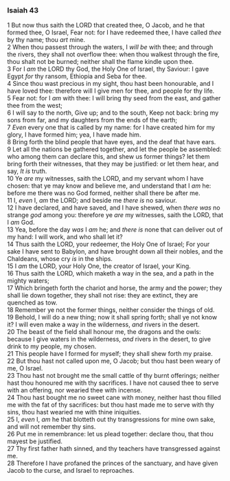 ### Isaiah 43

1 But now thus saith the LORD that created thee, O Jacob, and he that formed thee, O Israel, Fear not: for I have redeemed thee, I have called *thee* by thy name; thou *art* mine.  
2 When thou passest through the waters, I *will be* with thee; and through the rivers, they shall not overflow thee: when thou walkest through the fire, thou shalt not be burned; neither shall the flame kindle upon thee.  
3 For I *am* the LORD thy God, the Holy One of Israel, thy Saviour: I gave Egypt *for* thy ransom, Ethiopia and Seba for thee.  
4 Since thou wast precious in my sight, thou hast been honourable, and I have loved thee: therefore will I give men for thee, and people for thy life.  
5 Fear not: for I *am* with thee: I will bring thy seed from the east, and gather thee from the west;  
6 I will say to the north, Give up; and to the south, Keep not back: bring my sons from far, and my daughters from the ends of the earth;  
7 *Even* every one that is called by my name: for I have created him for my glory, I have formed him; yea, I have made him.  
8 Bring forth the blind people that have eyes, and the deaf that have ears.  
9 Let all the nations be gathered together, and let the people be assembled: who among them can declare this, and shew us former things? let them bring forth their witnesses, that they may be justified: or let them hear, and say, *It is* truth.  
10 Ye *are* my witnesses, saith the LORD, and my servant whom I have chosen: that ye may know and believe me, and understand that I *am* he: before me there was no God formed, neither shall there be after me.  
11 I, *even* I, *am* the LORD; and beside me *there is* no saviour.  
12 I have declared, and have saved, and I have shewed, when *there was* no strange *god* among you: therefore ye *are* my witnesses, saith the LORD, that I *am* God.  
13 Yea, before the day *was* I *am* he; and *there is* none that can deliver out of my hand: I will work, and who shall let it?  
14 Thus saith the LORD, your redeemer, the Holy One of Israel; For your sake I have sent to Babylon, and have brought down all their nobles, and the Chaldeans, whose cry *is* in the ships.  
15 I *am* the LORD, your Holy One, the creator of Israel, your King.  
16 Thus saith the LORD, which maketh a way in the sea, and a path in the mighty waters;  
17 Which bringeth forth the chariot and horse, the army and the power; they shall lie down together, they shall not rise: they are extinct, they are quenched as tow.  
18 Remember ye not the former things, neither consider the things of old.  
19 Behold, I will do a new thing; now it shall spring forth; shall ye not know it? I will even make a way in the wilderness, *and* rivers in the desert.  
20 The beast of the field shall honour me, the dragons and the owls: because I give waters in the wilderness, *and* rivers in the desert, to give drink to my people, my chosen.  
21 This people have I formed for myself; they shall shew forth my praise.  
22 But thou hast not called upon me, O Jacob; but thou hast been weary of me, O Israel.  
23 Thou hast not brought me the small cattle of thy burnt offerings; neither hast thou honoured me with thy sacrifices. I have not caused thee to serve with an offering, nor wearied thee with incense.  
24 Thou hast bought me no sweet cane with money, neither hast thou filled me with the fat of thy sacrifices: but thou hast made me to serve with thy sins, thou hast wearied me with thine iniquities.  
25 I, *even* I, *am* he that blotteth out thy transgressions for mine own sake, and will not remember thy sins.  
26 Put me in remembrance: let us plead together: declare thou, that thou mayest be justified.  
27 Thy first father hath sinned, and thy teachers have transgressed against me.  
28 Therefore I have profaned the princes of the sanctuary, and have given Jacob to the curse, and Israel to reproaches.  
